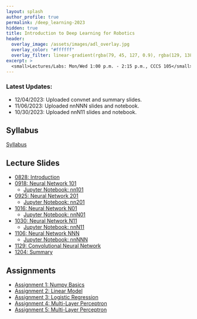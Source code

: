 ```yaml
---
layout: splash
author_profile: true
permalink: /deep_learning-2023
hidden: true
title: Introduction to Deep Learning for Robotics
header:
  overlay_image: /assets/images/adl_overlay.jpg
  overlay_color: "#ffffff"
  overlay_filter: linear-gradient(rgba(79, 45, 127, 0.9), rgba(129, 138, 143, 0.5))
excerpt: >
  <small>Lectures/Labs: Mon/Wed 1:00 p.m. - 2:15 p.m., CCCS 105</small>
---
```

### Latest Updates: 
- 12/04/2023: Uploaded convnet and summary slides. 
- 11/06/2023: Uploaded nnNNN slides and notebook. 
- 10/30/2023: Uploaded nnN11 slides and notebook. 

## Syllabus
[Syllabus](/_docs/deep_learning-2023/syllabus.pdf)

## Lecture Slides
- [0828: Introduction](/_docs/deep_learning-2023/0828/intro.pdf)
- [0918: Neural Network 101](/_docs/deep_learning-2023/0918/nn101.pdf)
    - [Jupyter Notebook: nn101](/_docs/deep_learning-2023/0918/nn101_ipynb.zip)
- [0925: Neural Network 201](/_docs/deep_learning-2023/0925/nn201.pdf)
    - [Jupyter Notebook: nn201](/_docs/deep_learning-2023/0925/nn201.zip)
- [1016: Neural Network N01](/_docs/deep_learning-2023/1016/nnN01.pdf)
    - [Jupyter Notebook: nnN01](/_docs/deep_learning-2023/1016/nnN01.zip)
- [1030: Neural Network N11](/_docs/deep_learning-2023/1030/nnN11.pdf)
    - [Jupyter Notebook: nnN11](/_docs/deep_learning-2023/1030/nn_n11.ipynb)
- [1106: Neural Network NNN](/_docs/deep_learning-2023/1106/nnNNN.pdf)
    - [Jupyter Notebook: nnNNN](/_docs/deep_learning-2023/1106/nn_nnn.ipynb)
- [1129: Convolutional Neural Network](/_docs/deep_learning-2023/1129/convnet.pdf)
- [1204: Summary](/_docs/deep_learning-2023/1204/summary.pdf)

## Assignments
- [Assignment 1: Numpy Basics](https://classroom.github.com/a/ZHpTNrDe)
- [Assignment 2: Linear Model](https://classroom.github.com/a/J9GnTCNI)
- [Assignment 3: Logistic Regression](https://classroom.github.com/a/yrK6yOMu)
- [Assignment 4: Multi-Layer Perceptron](https://classroom.github.com/a/ckSYLjRy)
- [Assignment 5: Multi-Layer Perceptron](https://classroom.github.com/a/K8iC1VXO)

